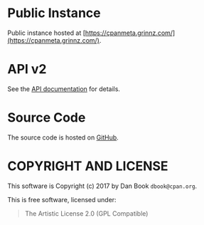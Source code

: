 # Public Instance

Public instance hosted at [https://cpanmeta.grinnz.com/](https://cpanmeta.grinnz.com/).

# API v2

See the [API documentation](api.html) for details.

# Source Code

The source code is hosted on [GitHub](https://github.com/Grinnz/cpan-meta-browser).

# COPYRIGHT AND LICENSE

This software is Copyright (c) 2017 by Dan Book `dbook@cpan.org`.

This is free software, licensed under:

> The Artistic License 2.0 (GPL Compatible)
